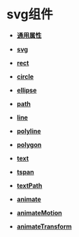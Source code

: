 # svg组件<a name="ZH-CN_TOPIC_0000001127284910"></a>

-   **[通用属性](js-components-svg-common-attributes.md)**  

-   **[svg](js-components-svg.md)**  

-   **[rect](js-components-svg-rect.md)**  

-   **[circle](js-components-svg-circle.md)**  

-   **[ellipse](js-components-svg-ellipse.md)**  

-   **[path](js-components-svg-path.md)**  

-   **[line](js-components-svg-line.md)**  

-   **[polyline](js-components-svg-polyline.md)**  

-   **[polygon](js-components-svg-polygon.md)**  

-   **[text](js-components-svg-text.md)**  

-   **[tspan](js-components-svg-tspan.md)**  

-   **[textPath](js-components-svg-textpath.md)**  

-   **[animate](js-components-svg-animate.md)**  

-   **[animateMotion](js-components-svg-animatemotion.md)**  

-   **[animateTransform](js-components-svg-animatetransform.md)**  


